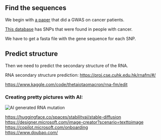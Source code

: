 ## Find the sequences
We begin with [a paper](https://pubmed.ncbi.nlm.nih.gov/31410488/) that did a GWAS on cancer patients. 

[This database](http://ibi.hzau.edu.cn/ncRNA-eQTL/cis.php) has SNPs that were found in people with cancer. 

We have to get a fasta file with the gene sequence for each SNP. 

## Predict structure
Then we need to predict the secondary structure of the RNA. 

RNA secondary structure prediction: https://proj.cse.cuhk.edu.hk/rnafm/#/



https://www.kaggle.com/code/thetaiotaomacron/rna-fm/edit



### Creating pretty pictures with AI:
![AI generated RNA mutation](https://github.com/user-attachments/assets/a8261c42-5729-4ee8-bfa5-17919d0b75bf)

https://huggingface.co/spaces/stabilityai/stable-diffusion \
https://designer.microsoft.com/image-creator?scenario=texttoimage \
https://copilot.microsoft.com/onboarding \
https://www.doubao.com/ 

